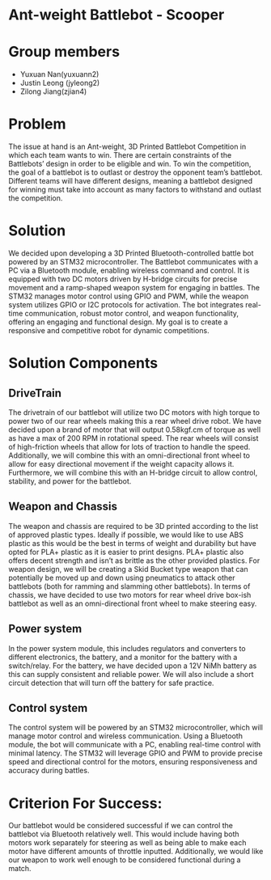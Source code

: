 # Ant-weight Battlebot - Scooper

# Group members
- Yuxuan Nan(yuxuann2)
- Justin Leong (jyleong2)
- Zilong Jiang(zjian4)

# Problem
The issue at hand is an Ant-weight, 3D Printed Battlebot Competition in which each team wants to win. There are certain constraints of the Battlebots’ design in order to be eligible and win. To win the competition, the goal of a battlebot is to outlast or destroy the opponent team’s battlebot. Different teams will have different designs, meaning a battlebot designed for winning must take into account as many factors to withstand and outlast the competition.

# Solution
We decided upon developing a 3D Printed Bluetooth-controlled battle bot powered by an STM32 microcontroller. The Battlebot communicates with a PC via a Bluetooth module, enabling wireless command and control. It is equipped with two DC motors driven by H-bridge circuits for precise movement and a ramp-shaped weapon system for engaging in battles. The STM32 manages motor control using GPIO and PWM, while the weapon system utilizes GPIO or I2C protocols for activation. The bot integrates real-time communication, robust motor control, and weapon functionality, offering an engaging and functional design. My goal is to create a responsive and competitive robot for dynamic competitions.

# Solution Components

## DriveTrain
The drivetrain of our battlebot will utilize two DC motors with high torque to power two of our rear wheels making this a rear wheel drive robot. We have decided upon a brand of motor that will output 0.58kgf.cm of torque as well as have a max of 200 RPM in rotational speed. The rear wheels will consist of high-friction wheels that allow for lots of traction to handle the speed. Additionally, we will combine this with an omni-directional front wheel to allow for easy directional movement if the weight capacity allows it. Furthermore, we will combine this with an H-bridge circuit to allow control, stability, and power for the battlebot.

## Weapon and Chassis
The weapon and chassis are required to be 3D printed according to the list of approved plastic types. Ideally if possible, we would like to use ABS plastic as this would be the best in terms of weight and durability but have opted for PLA+ plastic as it is easier to print designs. PLA+ plastic also offers decent strength and isn’t as brittle as the other provided plastics. For weapon design, we will be creating a Skid Bucket type weapon that can potentially be moved up and down using pneumatics to attack other battlebots (both for ramming and slamming other battlebots). In terms of chassis, we have decided to use two motors for rear wheel drive box-ish battlebot as well as an omni-directional front wheel to make steering easy.

## Power system
In the power system module, this includes regulators and converters to different electronics, the battery, and a monitor for the battery with a switch/relay. For the battery, we have decided upon a 12V NiMh battery as this can supply consistent and reliable power. We will also include a short circuit detection that will turn off the battery for safe practice.

## Control system
The control system will be powered by an STM32 microcontroller, which will manage motor control and wireless communication. Using a Bluetooth module, the bot will communicate with a PC, enabling real-time control with minimal latency. The STM32 will leverage GPIO and PWM to provide precise speed and directional control for the motors, ensuring responsiveness and accuracy during battles.

# Criterion For Success:

Our battlebot would be considered successful if we can control the battlebot via Bluetooth relatively well. This would include having both motors work separately for steering as well as being able to make each motor have different amounts of throttle inputted. Additionally, we would like our weapon to work well enough to be considered functional during a match.

